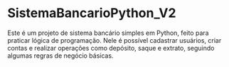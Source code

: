 # SistemaBancarioPython_V2
Este é um projeto de sistema bancário simples em Python, feito para praticar lógica de programação. Nele é possível cadastrar usuários, criar contas e realizar operações como depósito, saque e extrato, seguindo algumas regras de negócio básicas.
